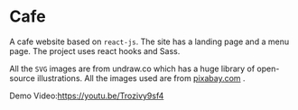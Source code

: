 # Cafe

A cafe website based on `react-js`. The site has a landing page and a menu page. The project uses react hooks and Sass. 

All the `SVG` images  are from <a ref="https://undraw.co/illustrations">undraw.co</a> which has a huge library of open-source illustrations. All the images used are from <a href="https://pixabay.com/">pixabay.com</a> .

Demo Video:https://youtu.be/Trozivy9sf4
